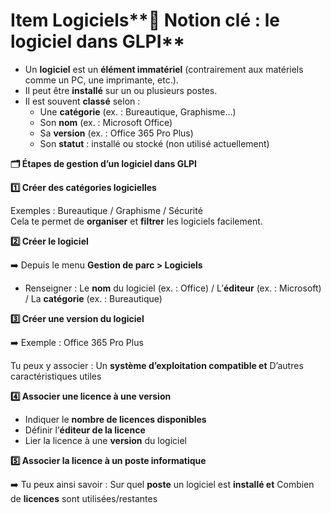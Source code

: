 # Item Logiciels**🧠 Notion clé : le logiciel dans GLPI**

- Un **logiciel** est un **élément immatériel** (contrairement aux matériels comme un PC, une imprimante, etc.).
- Il peut être **installé** sur un ou plusieurs postes.
- Il est souvent **classé** selon :
  - Une **catégorie** (ex. : Bureautique, Graphisme…)
  - Son **nom** (ex. : Microsoft Office)
  - Sa **version** (ex. : Office 365 Pro Plus)
  - Son **statut** : installé ou stocké (non utilisé actuellement)

**🗂️ Étapes de gestion d’un logiciel dans GLPI**

**1️⃣ Créer des catégories logicielles**

Exemples : Bureautique / Graphisme / Sécurité  
Cela te permet de **organiser** et **filtrer** les logiciels facilement.



**2️⃣ Créer le logiciel**

➡️ Depuis le menu **Gestion de parc > Logiciels**

- Renseigner : Le **nom** du logiciel (ex. : Office) / L’**éditeur** (ex. : Microsoft) / La **catégorie** (ex. : Bureautique)



**3️⃣ Créer une version du logiciel**

➡️ Exemple : Office 365 Pro Plus

Tu peux y associer : Un **système d’exploitation compatible et** D’autres caractéristiques utiles



**4️⃣ Associer une licence à une version**

- Indiquer le **nombre de licences disponibles**
- Définir l’**éditeur de la licence**
- Lier la licence à une **version** du logiciel



**5️⃣ Associer la licence à un poste informatique**

➡️ Tu peux ainsi savoir : Sur quel **poste** un logiciel est **installé et** Combien de **licences** sont utilisées/restantes
